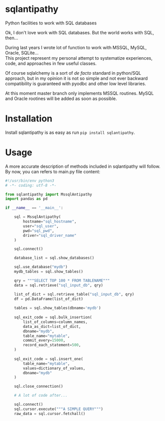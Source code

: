 # sqlantipathy
Python facilities to work with SQL databases

Ok, I don't love work with SQL databases. But the world works with SQL, then...

During last years I wrote lot of function to work with MSSQL, MySQL, Oracle, SQLite...<br>
This project represent my personal attempt to systematize experiences, code,
and approaches in few useful classes.

Of course sqlalchemy is a sort of *de facto* standard in python/SQL approach, but in my opinion it is not so simple and not ever
backward compatibility is guaranteed with pyodbc and other low level libraries.

At this moment master branch only implements MSSQL routines.
MySQL and Oracle rootines will be added as soon as possible.

# Installation

Install sqlantipathy is as easy as run
```pip install sqlantipathy```.

# Usage

A more accurate description of methods included in
sqlantipathy will follow. By now, you can refers
to main.py file content:

```python
#!/usr/bin/env python3
# -*- coding: utf-8 -*-

from sqlantipathy import MssqlAntipathy
import pandas as pd

if __name__ == '__main__':

    sql = MssqlAntipathy(
        hostname="sql_hostname",
        user="sql_user",
        pwd="sql_pwd",
        driver="sql_driver_name"
    )

    sql.connect()

    database_list = sql.show_databases()

    sql.use_database("mydb")
    mydb_tables = sql.show_tables()

    qry = """SELECT TOP 100 * FROM TABLENAME"""
    data = sql.retrieve("sql_input_db", qry)

    list_of_dict = sql.retrieve_table("sql_input_db", qry)
    df = pd.DataFrame(list_of_dict)
    
    tables = sql.show_tables(dbname='mydb')
    
    sql_exit_code = sql.bulk_insertion(
        list_of_columns=column_names,
        data_as_dict=list_of_dict,
        dbname="mydb",
        table_name="mytable",
        commit_every=15000,
        record_each_statement=500,
    )
    
    sql_exit_code = sql.insert_one(
        table_name="mytable",
        values=dictionary_of_values,
        dbname="mydb"
    )

    sql.close_connection()

    # A lot of code after...

    sql.connect()
    sql.cursor.execute("""A SIMPLE QUERY""")
    raw_data = sql.cursor.fetchall()
```
